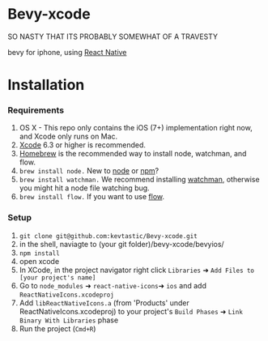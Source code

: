 # Bevy-xcode #

SO NASTY THAT ITS PROBABLY SOMEWHAT OF A TRAVESTY

bevy for iphone, using <a href='https://facebook.github.io/react-native/'>React Native</a>

# Installation #

### Requirements ###
1. OS X - This repo only contains the iOS (7+) implementation right now, and Xcode only runs on Mac.
2. <a href='https://developer.apple.com/xcode/downloads/'>Xcode</a> 6.3 or higher is recommended.
3. <a href='http://brew.sh/'>Homebrew</a> is the recommended way to install node, watchman, and flow.
4. ```brew install node.``` New to <a href='https://nodejs.org/'>node</a> or <a href='https://docs.npmjs.com/'>npm</a>?
5. ```brew install watchman.``` We recommend installing <a href='https://facebook.github.io/watchman/docs/install.html'>watchman</a>, otherwise you might hit a node file watching bug.
6. ```brew install flow.``` If you want to use <a href='http://www.flowtype.org/'>flow</a>.

### Setup ###
1. ```git clone git@github.com:kevtastic/Bevy-xcode.git```
3. in the shell, naviagte to (your git folder)/bevy-xcode/bevyios/
4. ```npm install```
5. open xcode
7. In XCode, in the project navigator right click `Libraries` ➜ `Add Files to [your project's name]`
8. Go to `node_modules` ➜ `react-native-icons`➜ `ios` and add `ReactNativeIcons.xcodeproj` 
9. Add `libReactNativeIcons.a` (from 'Products' under ReactNativeIcons.xcodeproj) to your project's `Build Phases` ➜ `Link Binary With Libraries` phase
11. Run the project (`Cmd+R`)
